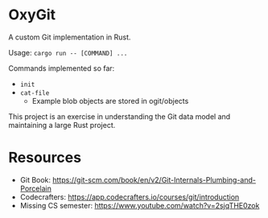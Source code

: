 # OxyGit

A custom Git implementation in Rust.

Usage: `cargo run -- [COMMAND] ...`

Commands implemented so far:
- `init`
- `cat-file`
  - Example blob objects are stored in ogit/objects

This project is an exercise in understanding the Git data model and maintaining a large Rust project.

# Resources
- Git Book: https://git-scm.com/book/en/v2/Git-Internals-Plumbing-and-Porcelain
- Codecrafters: https://app.codecrafters.io/courses/git/introduction
- Missing CS semester: https://www.youtube.com/watch?v=2sjqTHE0zok
